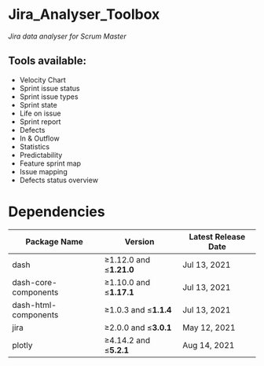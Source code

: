 # Jira_Analyser_Toolbox

*Jira data analyser for Scrum Master*

## Tools available:

  - Velocity Chart
  - Sprint issue status
  - Sprint issue types
  - Sprint state
  - Life on issue
  - Sprint report
  - Defects
  - In & Outflow
  - Statistics
  - Predictability
  - Feature sprint map
  - Issue mapping
  - Defects status overview

# Dependencies

Package Name | Version | Latest Release Date
------------ | ------- | -------------------
dash | ≥1.12.0 and ≤**1.21.0** | Jul 13, 2021
dash-core-components | ≥1.10.0 and ≤**1.17.1** | Jul 13, 2021
dash-html-components | ≥1.0.3 and ≤**1.1.4** | Jul 13, 2021
jira | ≥2.0.0 and ≤**3.0.1** | May 12, 2021
plotly | ≥4.14.2 and ≤**5.2.1** | Aug 14, 2021
